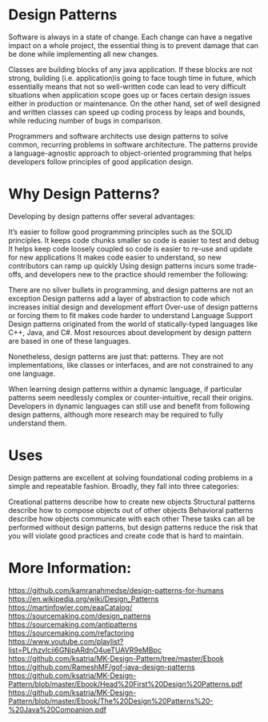 # Design Patterns
Software is always in a state of change. Each change can have a negative impact on a whole project, the essential thing is to prevent damage that can be done while implementing all new changes. 

Classes are building blocks of any java application. If these blocks are not strong, building (i.e. application)is going to face tough time in future, which essentially means that not so well-written code can lead to very difficult situations when  application scope goes up or faces certain design issues either in production or maintenance. On the other hand, set of well designed and written classes can speed up coding process by leaps and bounds, while reducing number of bugs in comparison. 

Programmers and software architects use design patterns to solve common, recurring problems in software architecture. The patterns provide a language-agnostic approach to object-oriented programming that helps developers follow principles of good application design.

# Why Design Patterns?
Developing by design patterns offer several advantages:

It’s easier to follow good programming principles such as the SOLID principles.
It keeps code chunks smaller so code is easier to test and debug
It helps keep code loosely coupled so code is easier to re-use and update for new applications
It makes code easier to understand, so new contributors can ramp up quickly
Using design patterns incurs some trade-offs, and developers new to the practice should remember the following:

There are no silver bullets in programming, and design patterns are not an exception
Design patterns add a layer of abstraction to code which increases initial design and development effort
Over-use of design patterns or forcing them to fit makes code harder to understand
Language Support
Design patterns originated from the world of statically-typed languages like C++, Java, and C#. Most resources about development by design pattern are based in one of these languages.

Nonetheless, design patterns are just that: patterns. They are not implementations, like classes or interfaces, and are not constrained to any one language.

When learning design patterns within a dynamic language, if particular patterns seem needlessly complex or counter-intuitive, recall their origins. Developers in dynamic languages can still use and benefit from following design patterns, although more research may be required to fully understand them.

# Uses
Design patterns are excellent at solving foundational coding problems in a simple and repeatable fashion. Broadly, they fall into three categories:

Creational patterns describe how to create new objects
Structural patterns describe how to compose objects out of other objects
Behavioral patterns describe how objects communicate with each other
These tasks can all be performed without design patterns, but design patterns reduce the risk that you will violate good practices and create code that is hard to maintain.

# More Information:
https://github.com/kamranahmedse/design-patterns-for-humans <br/>
https://en.wikipedia.org/wiki/Design_Patterns <br/>
https://martinfowler.com/eaaCatalog/ <br/>
https://sourcemaking.com/design_patterns <br/>
https://sourcemaking.com/antipatterns <br/>
https://sourcemaking.com/refactoring <br/>
https://www.youtube.com/playlist?list=PLrhzvIcii6GNjpARdnO4ueTUAVR9eMBpc <br/>
https://github.com/ksatria/MK-Design-Pattern/tree/master/Ebook <br/>
https://github.com/RameshMF/gof-java-design-patterns <br/>
https://github.com/ksatria/MK-Design-Pattern/blob/master/Ebook/Head%20First%20Design%20Patterns.pdf <br/>
https://github.com/ksatria/MK-Design-Pattern/blob/master/Ebook/The%20Design%20Patterns%20-%20Java%20Companion.pdf <br/>
